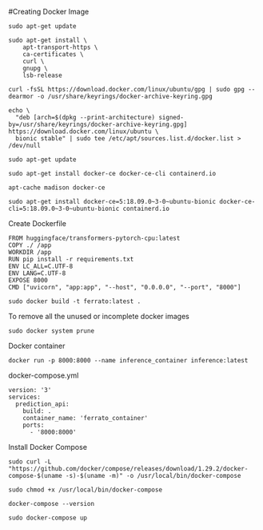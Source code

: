 #Creating Docker Image

```
sudo apt-get update
```

```
sudo apt-get install \
    apt-transport-https \
    ca-certificates \
    curl \
    gnupg \
    lsb-release
```

```
curl -fsSL https://download.docker.com/linux/ubuntu/gpg | sudo gpg --dearmor -o /usr/share/keyrings/docker-archive-keyring.gpg

```

```
echo \
  "deb [arch=$(dpkg --print-architecture) signed-by=/usr/share/keyrings/docker-archive-keyring.gpg] https://download.docker.com/linux/ubuntu \
  bionic stable" | sudo tee /etc/apt/sources.list.d/docker.list > /dev/null
```


```
sudo apt-get update
```

```
sudo apt-get install docker-ce docker-ce-cli containerd.io
```

```
apt-cache madison docker-ce
```

```
sudo apt-get install docker-ce=5:18.09.0~3-0~ubuntu-bionic docker-ce-cli=5:18.09.0~3-0~ubuntu-bionic containerd.io
```

Create Dockerfile
```
FROM huggingface/transformers-pytorch-cpu:latest
COPY ./ /app
WORKDIR /app
RUN pip install -r requirements.txt
ENV LC_ALL=C.UTF-8
ENV LANG=C.UTF-8
EXPOSE 8000
CMD ["uvicorn", "app:app", "--host", "0.0.0.0", "--port", "8000"]
```

```
sudo docker build -t ferrato:latest .
```

To remove all the unused or incomplete docker images
```
sudo docker system prune
```

Docker container

```
docker run -p 8000:8000 --name inference_container inference:latest
```


docker-compose.yml
```
version: '3'
services:
  prediction_api:
    build: .
    container_name: 'ferrato_container'
    ports:
      - '8000:8000'
```

Install Docker Compose
```
sudo curl -L "https://github.com/docker/compose/releases/download/1.29.2/docker-compose-$(uname -s)-$(uname -m)" -o /usr/local/bin/docker-compose
```

```
sudo chmod +x /usr/local/bin/docker-compose
```

```
docker-compose --version
```

```
sudo docker-compose up
```
